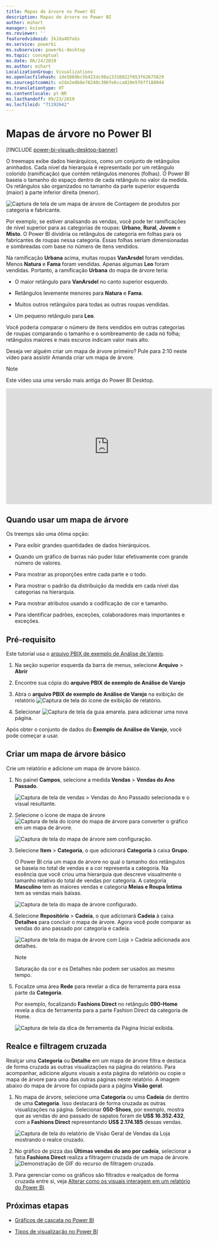 ```yaml
---
title: Mapas de árvore no Power BI
description: Mapas de árvore no Power BI
author: mihart
manager: kvivek
ms.reviewer: ''
featuredvideoid: IkJda4O7oGs
ms.service: powerbi
ms.subservice: powerbi-desktop
ms.topic: conceptual
ms.date: 06/24/2019
ms.author: mihart
LocalizationGroup: Visualizations
ms.openlocfilehash: 1de5869bc5b422dc98a13316022f653f62675829
ms.sourcegitcommit: e2de2e8b8e78240c306fe6cca820e5f6ff188944
ms.translationtype: HT
ms.contentlocale: pt-BR
ms.lasthandoff: 09/23/2019
ms.locfileid: "71192642"
---
```

# <a name="treemaps-in-power-bi"></a>Mapas de árvore no Power BI

[!INCLUDE [power-bi-visuals-desktop-banner](../includes/power-bi-visuals-desktop-banner.md)]

O treemaps exibe dados hierárquicos, como um conjunto de retângulos aninhados. Cada nível da hierarquia é representado por um retângulo colorido (ramificação) que contém retângulos menores (folhas). O Power BI baseia o tamanho do espaço dentro de cada retângulo no valor da medida. Os retângulos são organizados no tamanho da parte superior esquerda (maior) à parte inferior direita (menor).

![Captura de tela de um mapa de árvore de Contagem de produtos por categoria e fabricante.](media/power-bi-visualization-treemaps/pbi-nancy-viz-treemap.png)

Por exemplo, se estiver analisando as vendas, você pode ter ramificações de nível superior para as categorias de roupas: **Urbano**, **Rural**, **Jovem** e **Misto**. O Power BI dividiria os retângulos de categoria em folhas para os fabricantes de roupas nessa categoria. Essas folhas seriam dimensionadas e sombreadas com base no número de itens vendidos.

Na ramificação **Urbana** acima, muitas roupas **VanArsdel** foram vendidas. Menos **Natura** e **Fama** foram vendidas. Apenas algumas **Leo** foram vendidas. Portanto, a ramificação **Urbana** do mapa de árvore teria:

* O maior retângulo para **VanArsdel** no canto superior esquerdo.

* Retângulos levemente menores para **Natura** e **Fama**.

* Muitos outros retângulos para todas as outras roupas vendidas.

* Um pequeno retângulo para **Leo**.

Você poderia comparar o número de itens vendidos em outras categorias de roupas comparando o tamanho e o sombreamento de cada nó folha; retângulos maiores e mais escuros indicam valor mais alto.

Deseja ver alguém criar um mapa de árvore primeiro? Pule para 2:10 neste vídeo para assistir Amanda criar um mapa de árvore.

   > [!NOTE]
   > Este vídeo usa uma versão mais antiga do Power BI Desktop.
   > 
   > 

<iframe width="560" height="315" src="https://www.youtube.com/embed/IkJda4O7oGs" frameborder="0" allowfullscreen></iframe>

## <a name="when-to-use-a-treemap"></a>Quando usar um mapa de árvore

Os treemps são uma ótima opção:

* Para exibir grandes quantidades de dados hierárquicos.

* Quando um gráfico de barras não puder lidar efetivamente com grande número de valores.

* Para mostrar as proporções entre cada parte e o todo.

* Para mostrar o padrão da distribuição da medida em cada nível das categorias na hierarquia.

* Para mostrar atributos usando a codificação de cor e tamanho.

* Para identificar padrões, exceções, colaboradores mais importantes e exceções.

## <a name="prerequisite"></a>Pré-requisito

Este tutorial usa o [arquivo PBIX de exemplo de Análise de Varejo](http://download.microsoft.com/download/9/6/D/96DDC2FF-2568-491D-AAFA-AFDD6F763AE3/Retail%20Analysis%20Sample%20PBIX.pbix).

1. Na seção superior esquerda da barra de menus, selecione **Arquivo** > **Abrir**
   
2. Encontre sua cópia do **arquivo PBIX de exemplo de Análise de Varejo**

1. Abra o **arquivo PBIX de exemplo de Análise de Varejo** na exibição de relatório ![Captura de tela do ícone de exibição de relatório](media/power-bi-visualization-kpi/power-bi-report-view.png).

1. Selecionar ![Captura de tela da guia amarela.](media/power-bi-visualization-kpi/power-bi-yellow-tab.png) para adicionar uma nova página.


Após obter o conjunto de dados do **Exemplo de Análise de Varejo**, você pode começar a usar.

## <a name="create-a-basic-treemap"></a>Criar um mapa de árvore básico

Crie um relatório e adicione um mapa de árvore básico.


1. No painel **Campos**, selecione a medida **Vendas** > **Vendas do Ano Passado**.

   ![Captura de tela de vendas > Vendas do Ano Passado selecionada e o visual resultante.](media/power-bi-visualization-treemaps/treemapfirstvalue-new.png)

1. Selecione o ícone de mapa de árvore ![Captura de tela do ícone do mapa de árvore](media/power-bi-visualization-treemaps/power-bi-treemap-icon.png) para converter o gráfico em um mapa de árvore.

   ![Captura de tela do mapa de árvore sem configuração.](media/power-bi-visualization-treemaps/treemapconvertto-new.png)

1. Selecione **Item** > **Categoria**, o que adicionará **Categoria** à caixa **Grupo**.

    O Power BI cria um mapa de árvore no qual o tamanho dos retângulos se baseia no total de vendas e a cor representa a categoria. Na essência que você criou uma hierarquia que descreve visualmente o tamanho relativo do total de vendas por categoria. A categoria **Masculino** tem as maiores vendas e categoria **Meias e Roupa Íntima** tem as vendas mais baixas.

    ![Captura de tela do mapa de árvore configurado.](media/power-bi-visualization-treemaps/power-bi-complete.png)

1. Selecione **Repositório** > **Cadeia**, o que adicionará **Cadeia** à caixa **Detalhes** para concluir o mapa de árvore. Agora você pode comparar as vendas do ano passado por categoria e cadeia.

   ![Captura de tela do mapa de árvore com Loja > Cadeia adicionada aos detalhes.](media/power-bi-visualization-treemaps/power-bi-details.png)

   > [!NOTE]
   > Saturação da cor e os Detalhes não podem ser usados ao mesmo tempo.

1. Focalize uma área **Rede** para revelar a dica de ferramenta para essa parte da **Categoria**.

    Por exemplo, focalizando **Fashions Direct** no retângulo **090-Home** revela a dica de ferramenta para a parte Fashion Direct da categoria de Home.

   ![Captura de tela da dica de ferramenta da Página Inicial exibida.](media/power-bi-visualization-treemaps/treemaphoverdetail-new.png)


## <a name="highlighting-and-cross-filtering"></a>Realce e filtragem cruzada

Realçar uma **Categoria** ou **Detalhe** em um mapa de árvore filtra e destaca de forma cruzada as outras visualizações na página do relatório. Para acompanhar, adicione alguns visuais a esta página do relatório ou copie o mapa de árvore para uma das outras páginas neste relatório. A imagem abaixo do mapa de árvore foi copiada para a página **Visão geral**. 

1. No mapa de árvore, selecione uma **Categoria** ou uma **Cadeia** de dentro de uma **Categoria**. Isso destacará de forma cruzada as outras visualizações na página. Selecionar **050-Shoes**, por exemplo, mostra que as vendas do ano passado de sapatos foram de **US$ 16.352.432**, com a **Fashions Direct** representando **US$ 2.174.185** dessas vendas.

   ![Captura de tela do relatório de Visão Geral de Vendas da Loja mostrando o realce cruzado.](media/power-bi-visualization-treemaps/treemaphiliting.png)

1. No gráfico de pizza das **Últimas vendas do ano por cadeia**, selecionar a fatia **Fashions Direct** realiza a filtragem cruzada de um mapa de árvore.
   ![Demonstração de GIF do recurso de filtragem cruzada.](media/power-bi-visualization-treemaps/treemapnoowl.gif)

1. Para gerenciar como os gráficos são filtrados e realçados de forma cruzada entre si, veja [Alterar como os visuais interagem em um relatório do Power BI](../service-reports-visual-interactions.md).

## <a name="next-steps"></a>Próximas etapas

* [Gráficos de cascata no Power BI](power-bi-visualization-waterfall-charts.md)

* [Tipos de visualização no Power BI](power-bi-visualization-types-for-reports-and-q-and-a.md)

